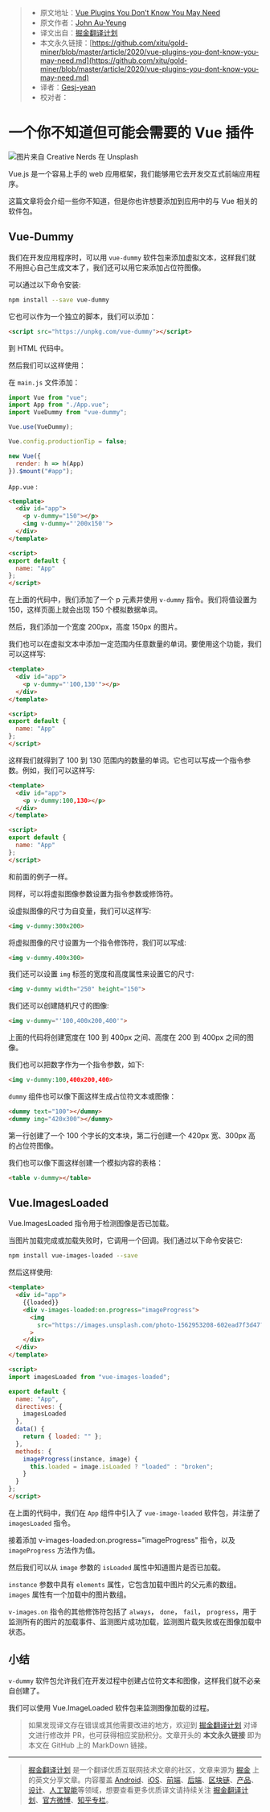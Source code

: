 > * 原文地址：[Vue Plugins You Don’t Know You May Need](https://medium.com/swlh/vue-plugins-you-dont-know-you-may-need-573902dfdbae)
> * 原文作者：[John Au-Yeung](https://medium.com/@hohanga)
> * 译文出自：[掘金翻译计划](https://github.com/xitu/gold-miner)
> * 本文永久链接：[https://github.com/xitu/gold-miner/blob/master/article/2020/vue-plugins-you-dont-know-you-may-need.md](https://github.com/xitu/gold-miner/blob/master/article/2020/vue-plugins-you-dont-know-you-may-need.md)
> * 译者：[Gesj-yean](https://github.com/Gesj-yean)
> * 校对者：

# 一个你不知道但可能会需要的 Vue 插件

![图片来自 [Creative Nerds](https://unsplash.com/@creativenerds?utm_source=medium&utm_medium=referral) 在 [Unsplash](https://unsplash.com?utm_source=medium&utm_medium=referral)](https://cdn-images-1.medium.com/max/8000/0*rwLCSJM5TWHmJPtB)

Vue.js 是一个容易上手的 web 应用框架，我们能够用它去开发交互式前端应用程序。

这篇文章将会介绍一些你不知道，但是你也许想要添加到应用中的与 Vue 相关的软件包。

## Vue-Dummy

我们在开发应用程序时，可以用 `vue-dummy` 软件包来添加虚拟文本，这样我们就不用担心自己生成文本了，我们还可以用它来添加占位符图像。

可以通过以下命令安装:

```bash
npm install --save vue-dummy
```

它也可以作为一个独立的脚本，我们可以添加：

```html
<script src="https://unpkg.com/vue-dummy"></script>
```

到 HTML 代码中。

然后我们可以这样使用：

在 `main.js` 文件添加：

```js
import Vue from "vue";
import App from "./App.vue";
import VueDummy from "vue-dummy";

Vue.use(VueDummy);

Vue.config.productionTip = false;

new Vue({
  render: h => h(App)
}).$mount("#app");
```

`App.vue` :

```html
<template>
  <div id="app">
    <p v-dummy="150"></p>
    <img v-dummy="'200x150'">
  </div>
</template>

<script>
export default {
  name: "App"
};
</script>
```

在上面的代码中，我们添加了一个 p 元素并使用 `v-dummy` 指令。我们将值设置为150，这样页面上就会出现 150 个模拟数据单词。

然后，我们添加一个宽度 200px，高度 150px 的图片。

我们也可以在虚拟文本中添加一定范围内任意数量的单词。要使用这个功能，我们可以这样写:

```html
<template>
  <div id="app">
    <p v-dummy="'100,130'"></p>
  </div>
</template>

<script>
export default {
  name: "App"
};
</script>
```

这样我们就得到了 100 到 130 范围内的数量的单词。它也可以写成一个指令参数。例如，我们可以这样写:

```html
<template>
  <div id="app">
    <p v-dummy:100,130></p>
  </div>
</template>

<script>
export default {
  name: "App"
};
</script>
```

和前面的例子一样。

同样，可以将虚拟图像参数设置为指令参数或修饰符。

设虚拟图像的尺寸为自变量，我们可以这样写:

```html
<img v-dummy:300x200>
```

将虚拟图像的尺寸设置为一个指令修饰符，我们可以写成:

```html
<img v-dummy.400x300>
```

我们还可以设置 `img` 标签的宽度和高度属性来设置它的尺寸:

```html
<img v-dummy width="250" height="150">
```

我们还可以创建随机尺寸的图像:

```html
<img v-dummy="'100,400x200,400'">
```

上面的代码将创建宽度在 100 到 400px 之间、高度在 200 到 400px 之间的图像。

我们也可以把数字作为一个指令参数，如下:

```html
<img v-dummy:100,400x200,400>
```

`dummy` 组件也可以像下面这样生成占位符文本或图像：

```html
<dummy text="100"></dummy>
<dummy img="420x300"></dummy>
```

第一行创建了一个 100 个字长的文本块，第二行创建一个 420px 宽、300px 高的占位符图像。

我们也可以像下面这样创建一个模拟内容的表格：

```html
<table v-dummy></table>
```

## Vue.ImagesLoaded

Vue.ImagesLoaded 指令用于检测图像是否已加载。

当图片加载完成或加载失败时，它调用一个回调。我们通过以下命令安装它:

```bash
npm install vue-images-loaded --save
```

然后这样使用:

```html
<template>
  <div id="app">
    {{loaded}}
    <div v-images-loaded:on.progress="imageProgress">
      <img
        src="https://images.unsplash.com/photo-1562953208-602ead7f3d47?ixlib=rb-1.2.1&ixid=eyJhcHBfaWQiOjEyMDd9&auto=format&fit=crop&w=375&q=80"
      >
    </div>
  </div>
</template>

<script>
import imagesLoaded from "vue-images-loaded";

export default {
  name: "App",
  directives: {
    imagesLoaded
  },
  data() {
    return { loaded: "" };
  },
  methods: {
    imageProgress(instance, image) {
      this.loaded = image.isLoaded ? "loaded" : "broken";
    }
  }
};
</script>
```

在上面的代码中，我们在 `App` 组件中引入了 `vue-image-loaded` 软件包，并注册了 `imagesLoaded` 指令。

接着添加 v-images-loaded:on.progress="imageProgress" 指令，以及 `imageProgress` 方法作为值。

然后我们可以从 `image` 参数的 `isLoaded` 属性中知道图片是否已加载。

`instance` 参数中具有 `elements` 属性，它包含加载中图片的父元素的数组。`images` 属性有一个加载中的图片数组。

`v-images.on` 指令的其他修饰符包括了 `always`， `done`， `fail`， `progress`，用于监测所有的图片的加载事件、监测图片成功加载，监测图片载失败或在图像加载中状态。


## 小结

`v-dummy` 软件包允许我们在开发过程中创建占位符文本和图像，这样我们就不必亲自创建了。

我们可以使用 Vue.ImageLoaded 软件包来监测图像加载的过程。

> 如果发现译文存在错误或其他需要改进的地方，欢迎到 [掘金翻译计划](https://github.com/xitu/gold-miner) 对译文进行修改并 PR，也可获得相应奖励积分。文章开头的 **本文永久链接** 即为本文在 GitHub 上的 MarkDown 链接。

---

> [掘金翻译计划](https://github.com/xitu/gold-miner) 是一个翻译优质互联网技术文章的社区，文章来源为 [掘金](https://juejin.im) 上的英文分享文章。内容覆盖 [Android](https://github.com/xitu/gold-miner#android)、[iOS](https://github.com/xitu/gold-miner#ios)、[前端](https://github.com/xitu/gold-miner#前端)、[后端](https://github.com/xitu/gold-miner#后端)、[区块链](https://github.com/xitu/gold-miner#区块链)、[产品](https://github.com/xitu/gold-miner#产品)、[设计](https://github.com/xitu/gold-miner#设计)、[人工智能](https://github.com/xitu/gold-miner#人工智能)等领域，想要查看更多优质译文请持续关注 [掘金翻译计划](https://github.com/xitu/gold-miner)、[官方微博](http://weibo.com/juejinfanyi)、[知乎专栏](https://zhuanlan.zhihu.com/juejinfanyi)。
